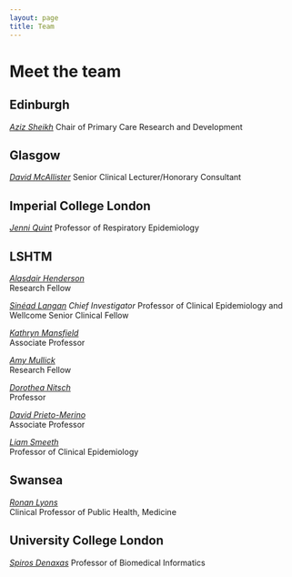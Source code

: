 ```yaml
---
layout: page
title: Team
---
```

# Meet the team

## Edinburgh
[*Aziz Sheikh*](https://www.ed.ac.uk/profile/aziz-sheikh)
Chair of Primary Care Research and Development

## Glasgow
[*David McAllister*](https://www.gla.ac.uk/researchinstitutes/healthwellbeing/staff/davidmcallister/)
Senior Clinical Lecturer/Honorary Consultant

## Imperial College London
[*Jenni Quint*](https://www.imperial.ac.uk/people/j.quint)
Professor of Respiratory Epidemiology

## LSHTM 
<!---
All this should be 
commented out
<img src="https://raw.githubusercontent.com/a-henderson91/lshtm-multimorbidity/main/img/ali.png" alt="Alasdair Henderson" height="200" />  
-->

[*Alasdair Henderson*](https://www.lshtm.ac.uk/aboutus/people/henderson.alasdair)  
Research Fellow

[*Sinéad Langan*](https://www.lshtm.ac.uk/aboutus/people/langan.sinead)
_Chief Investigator_
Professor of Clinical Epidemiology and Wellcome Senior Clinical Fellow

[*Kathryn Mansfield*](https://www.lshtm.ac.uk/aboutus/people/mansfield.kathryn)  
Associate Professor

[*Amy Mullick*](https://www.lshtm.ac.uk/aboutus/people/mulick.amy)  
Research Fellow

[*Dorothea Nitsch*](https://www.lshtm.ac.uk/aboutus/people/nitsch.dorothea)  
Professor

[*David Prieto-Merino*](https://www.lshtm.ac.uk/aboutus/people/prieto-merino.david)  
Associate Professor

[*Liam Smeeth*](https://www.lshtm.ac.uk/aboutus/people/smeeth.liam)  
Professor of Clinical Epidemiology

## Swansea
[*Ronan Lyons*](https://www.swansea.ac.uk/staff/medicine/research/lyons-r-a/)  
Clinical Professor of Public Health, Medicine

## University College London
[*Spiros Denaxas*](https://iris.ucl.ac.uk/iris/browse/profile?upi=SDENA57)
Professor of Biomedical Informatics
